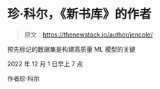 # 珍·科尔，《新书库》的作者

> 原文：<https://thenewstack.io/author/jencole/>

预先标记的数据集是构建高质量 ML 模型的关键

2022 年 12 月 1 日早上 7 点

作者珍·科尔